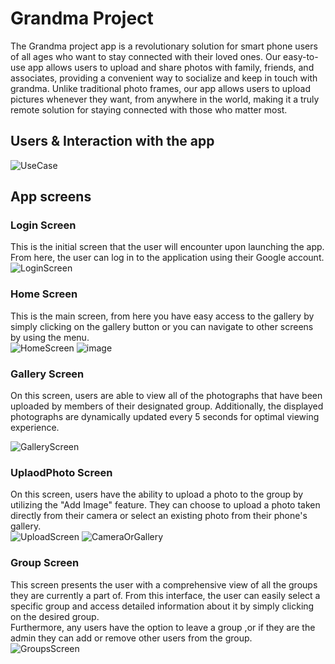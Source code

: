 # Grandma Project
The Grandma project app is a revolutionary solution for smart phone users of all ages who want to stay connected with their loved ones. Our easy-to-use app allows users to upload and share photos with family, friends, and associates, providing a convenient way to socialize and keep in touch with grandma. Unlike traditional photo frames, our app allows users to upload pictures whenever they want, from anywhere in the world, making it a truly remote solution for staying connected with those who matter most.

## Users & Interaction with the app 
![UseCase](https://user-images.githubusercontent.com/92520981/211813638-a4c78eac-41ab-4e29-939b-f77866c8b18c.png)

## App screens

### Login Screen
This is the initial screen that the user will encounter upon launching the app.
From here, the user can log in to the application using their Google account. <br />
![LoginScreen](https://user-images.githubusercontent.com/92520981/211814996-7947331d-cb50-4f54-8b17-3029b51fdeec.JPG)

### Home Screen
This is the main screen, from here you have easy access to the gallery by simply clicking on the gallery button or you can navigate to other screens by using the menu.<br/>
![HomeScreen](https://user-images.githubusercontent.com/92520981/211815938-1bbf1637-35c0-4337-af0a-1f3106075e48.JPG)   ![image](https://user-images.githubusercontent.com/92520981/211816194-96c2aad2-0c70-4ef9-9483-c057d884d8d9.png)

### Gallery Screen
On this screen, users are able to view all of the photographs that have been uploaded by members of their designated group. Additionally, the displayed photographs are dynamically updated every 5 seconds for optimal viewing experience.<br />

![GalleryScreen](https://user-images.githubusercontent.com/92520981/211821764-13435cf2-2fa7-4ffd-8529-a7f2af931881.jpg)


### UplaodPhoto Screen
On this screen, users have the ability to upload a photo to the group by utilizing the "Add Image" feature. They can choose to upload a photo taken directly from their camera or select an existing photo from their phone's gallery.<br />
![UploadScreen](https://user-images.githubusercontent.com/92520981/211817023-08e013ab-69a6-48da-bc35-c06df3db0d24.JPG) ![CameraOrGallery](https://user-images.githubusercontent.com/92520981/211817137-031633dd-046e-46ad-ad53-12c915a21e98.JPG)

### Group Screen
This screen presents the user with a comprehensive view of all the groups they are currently a part of. From this interface, the user can easily select a specific group and access detailed information about it by simply clicking on the desired group.<br /> Furthermore, any users have the option to leave a group ,or if they are the admin they can add or remove other users from the group.<br />
![GroupsScreen](https://user-images.githubusercontent.com/92520981/211820350-bdb10fdc-ca41-4140-b8f6-5329c9bd7363.JPG)


